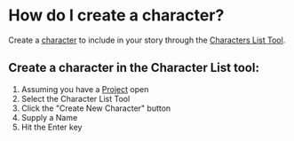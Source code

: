 # How do I create a character?
Create a [character](/What%20is.../a%20Character.md) to include in your story through the [Characters List Tool](/What%20is%.../the%20Characters%20List%20Tool.md). 


## Create a character in the Character List tool:
1. Assuming you have a [Project](/What%20is%.../a%20Project.md) open
2. Select the Character List Tool
3. Click the "Create New Character" button
4. Supply a Name 
5. Hit the Enter key






